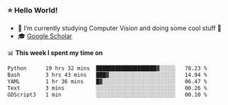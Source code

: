 ### ⭐️ Hello World!

<!--
**hologerry/hologerry** is a ✨ _special_ ✨ repository because its `README.md` (this file) appears on your GitHub profile.

Here are some ideas to get you started:

- 🔭 I’m currently working and studying on Computer Vision
- 🌱 I’m currently learning at Peking University
- 💬 Ask me about 
- 📫 How to reach me: E-mail
- 😄 Pronouns: he/his
- ⚡ Fun fact: Music is the Power
-->


- 🔭 I’m currently studying Computer Vision and doing some cool stuff 🤖
- 🎓 [Google Scholar](https://scholar.google.com/citations?user=3ykqW9wAAAAJ&hl=en)


📊 **This week I spent my time on**

<!--START_SECTION:waka-->

```txt
Python      19 hrs 32 mins  ███████████████████▓░░░░░   78.23 %
Bash        3 hrs 43 mins   ███▓░░░░░░░░░░░░░░░░░░░░░   14.94 %
YAML        1 hr 36 mins    █▓░░░░░░░░░░░░░░░░░░░░░░░   06.47 %
Text        3 mins          ░░░░░░░░░░░░░░░░░░░░░░░░░   00.26 %
GDScript3   1 min           ░░░░░░░░░░░░░░░░░░░░░░░░░   00.10 %
```

<!--END_SECTION:waka-->
